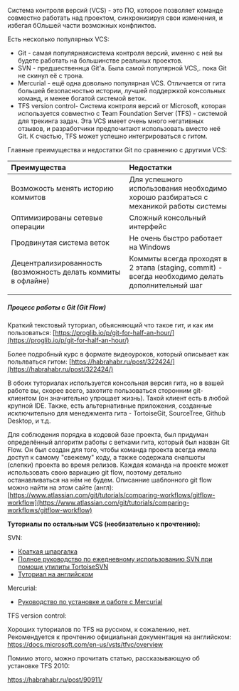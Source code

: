Система контроля версий \(VCS\) - это ПО, которое позволяет команде совместно работать над проектом, синхронизируя свои изменения, и избегая бОльшей части возможных конфликтов.

Есть несколько популярных VCS: 

* Git - самая популярнаясистема контроля версий, именно с ней вы будете работать на большинстве реальных проектов. 
* SVN - предшественнца Git'a. Была самой популярной VCS,. пока Git не скинул её с трона.
* Mercurial - ещё одна довольно популярная VCS. Отличается от гита большей безопасностью истории, лучшей поддержкой консольных команд, и менее богатой системой веток.
* TFS version control- Система контроля версий от Microsoft, которая используется совместно с Team Foundation Server \(TFS\) - системой для трекинга задач. Эта VCS имеет очень много негативных отзывов, и разработчики предпочитают использовать вместо неё Git. К счастью, TFS может успешно интегрироваться с гитом.



Главные преимущества и недостатки Git по сравнению с другими VCS:

| Преимущества | Недостатки |
| :--- | :--- |
| Возможость менять историю коммитов | Для успешного использования необходимо хорошо разбираться с механикой работы системы |
| Оптимизированы сетевые операции | Сложный консольный интерфейс |
| Продвинутая система веток | Не очень быстро работает на Windows |
| Децентрализированность \(возможность делать коммиты в офлайне\) | Коммиты всегда проходят в 2 этапа \(staging, commit\) - всегда необходимо делать дополнительный шаг  |
|  |  |

##### Процесс работы с Git \(Git Flow\)

Краткий текстовый туториал, объясняющий что такое гит, и как им пользоваться: [https://proglib.io/p/git-for-half-an-hour/](https://proglib.io/p/git-for-half-an-hour/)

Более подробный курс в формате видеоуроков, который описывает как польлваться гитом: [https://habrahabr.ru/post/322424/](https://habrahabr.ru/post/322424/)

В обоих туториалах используется консольная версия гита, но в вашей работе вы, скорее всего, захотите пользоваться сторонним git-клиентом \(он значительно упрощает жизнь\). Такой клиент есть в любой крупной IDE. Также, есть альтернативные приложения, созданные исключительно для менеджмента гита - TortoiseGit, SourceTree, Github Desktop, и т.д.

Для соблюдения порядка в кодовой базе проекта, был придуман определённый алгоритм работы с ветками гита, который был назван Git Flow. Он был создан для того, чтобы команда проекта всегда имела доступ к самому "свежему" коду, а также содержала снапшоты \(слепки\) проекта во время релизов. Каждая команда на проекте может использовать свою вариацию git flow, поэтому детально останавливаться на нём не будем. Описанние шаблонного git flow можно найти на этом сайте \(англ\): [https://www.atlassian.com/git/tutorials/comparing-workflows/gitflow-workflow](https://www.atlassian.com/git/tutorials/comparing-workflows/gitflow-workflow)



**Туториалы по остальным VCS \(необязательно к прочтению\):**

SVN:

* [Краткая шпаргалка](https://users.livejournal.com/-winnie/407870.html) 
* [Полное руководство по ежедневному использованию SVN при помощи утилиты TortoiseSVN](https://tortoisesvn.net/docs/release/TortoiseSVN_ru/tsvn-dug.html)
* [Туториал на английском ](https://www.tutorialspoint.com/svn/index.htm)

Mercurial:

* [Руководство по установке и работе с Mercurial](https://www.mercurial-scm.org/wiki/RussianTutorial)

TFS version control:

Хороших туториалов по TFS на русском, к сожалению, нет. Рекомендуется к прочтению официальная документация на  английском: https://docs.microsoft.com/en-us/vsts/tfvc/overview

Помимо этого, можно прочитать статью, рассказывающую об установке TFS 2010:

https://habrahabr.ru/post/90911/

